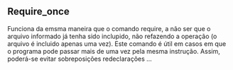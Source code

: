 ## Require_once

Funciona da emsma maneira que o comando require, a não ser que o arquivo informado já tenha sido inclupido, não refazendo a operação (o arquivo é incluido apenas uma vez). Este comando é útil em casos em que o programa pode passar mais de uma vez pela mesma instrução. Assim, poderá-se evitar sobreposições redeclarações ...